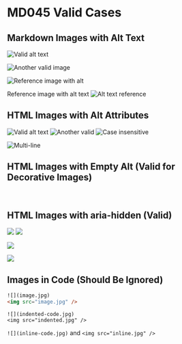 # MD045 Valid Cases

## Markdown Images with Alt Text

![Valid alt text](image.jpg)

![Another valid image](image.jpg "Title")

![Reference image with alt][ref]

Reference image with alt text ![Alt text reference][ref2]

## HTML Images with Alt Attributes

<img src="image.jpg" alt="Valid alt text" />

<img src="image.jpg" alt="Another valid" >

<IMG SRC="image.jpg" ALT="Case insensitive" />

<img 
  src="image.jpg" 
  alt="Multi-line" 
  />

## HTML Images with Empty Alt (Valid for Decorative Images)

<img src="image.jpg" alt="" />

<img src="image.jpg" alt='' />

## HTML Images with aria-hidden (Valid)

<img src="image.jpg" aria-hidden="true" />

<img src="image.jpg" ARIA-HIDDEN="TRUE" />

<img 
  src="image.jpg" 
  aria-hidden="true"
  />

<img src="image.jpg" aria-hidden='true' />

## Images in Code (Should Be Ignored)

```html
![](image.jpg)
<img src="image.jpg" />
```

    ![](indented-code.jpg)
    <img src="indented.jpg" />

`![](inline-code.jpg)` and `<img src="inline.jpg" />`

[ref]: image.jpg
[ref2]: image.jpg "Title"